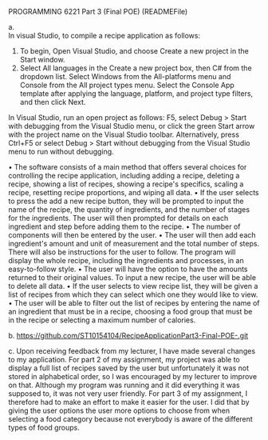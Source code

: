 PROGRAMMING 6221 Part 3 (Final POE) (READMEFile)

a.	
 In visual Studio, to compile a recipe application as follows:
1.	To begin, Open Visual Studio, and choose Create a new project in the Start window.
2.	Select All languages in the Create a new project box, then C# from the dropdown list. Select Windows from the All-platforms menu and Console from the All project types menu. Select the Console App template after applying the language, platform, and project type filters, and then click Next.

In Visual Studio, run an open project as follows: F5, select Debug > 
Start with debugging from the Visual Studio menu, or click the green Start arrow with the project name on the Visual Studio toolbar. Alternatively, press Ctrl+F5 or select Debug > Start without debugging from the Visual Studio menu to run without debugging.

•	The software consists of a main method that offers several choices for controlling the recipe application, including adding a recipe, deleting a recipe, showing a list of recipes, showing a recipe's specifics, scaling a recipe, resetting recipe proportions, and wiping all data.
•	If the user selects to press the add a new recipe button, they will be prompted to input the name of the recipe, the quantity of ingredients, and the number of stages for the ingredients. The user will then prompted for details on each ingredient and step before adding them to the recipe. 
•	The number of components will then be entered by the user.
•	The user will then add each ingredient's amount and unit of measurement and the total number of steps. There will also be instructions for the user to follow. The program will display the whole recipe, including the ingredients and processes, in an easy-to-follow style.
•	The user will have the option to have the amounts returned to their original values. To input a new recipe, the user will be able to delete all data.
•	If the user selects to view recipe list, they will be given a list of recipes from which they can select which one they would like to view.
•	The user will be able to filter out the list of recipes by entering the name of an ingredient that must be in a recipe, choosing a food group that must be in the recipe or selecting a maximum number of calories.

b.	https://github.com/ST10154104/RecipeApplicationPart3-Final-POE-.git


c.	Upon receiving feedback from my lecturer, I have made several changes to my application. For part 2 of my assignment, my project was able to display a full list of recipes saved by the user but unfortunately it was not stored in alphabetical order, so I was encouraged by my lecturer to improve on that. Although my program was running and it did everything it was supposed to, it was not very user friendly. For part 3 of my assignment, I therefore had to make an effort to make it easier for the user. I did that by giving the user options the user more options to choose from when selecting a food category because not everybody is aware of the different types of food groups. 
